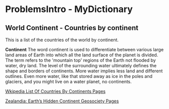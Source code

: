 # ProblemsIntro - MyDictionary
## World Continent - Countries by continent


This is a list of the countries of the world by continent.

**Continent**
The word continent is used to differentiate between various large land areas of Earth into which all the land surface of the planet is divided. The term refers to the 'mountain top' regions of the Earth not flooded by water, dry land.
The level of the surrounding water ultimately defines the shape and borders of continents. More water implies less land and different outlines. Even more water, like that stored away as ice in the poles and glaciers, and you might live on a water planet, no continents.

[Wkipedia List Of Countries By Continents Pages](https://simple.wikipedia.org/wiki/List_of_countries_by_continents)

[Zealandia: Earth’s Hidden Continent Geosociety Pages](https://www.geosociety.org/gsatoday/archive/27/3/article/GSATG321A.1.htm)

